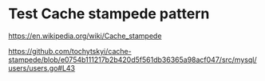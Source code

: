 # Test Cache stampede pattern

https://en.wikipedia.org/wiki/Cache_stampede

https://github.com/tochytskyi/cache-stampede/blob/e0754b111217b2b420d5f561db36365a98acf047/src/mysql/users/users.go#L43








